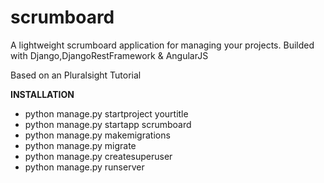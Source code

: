 # scrumboard
A lightweight scrumboard application for managing your projects.
Builded with Django,DjangoRestFramework & AngularJS


Based on an Pluralsight Tutorial

**INSTALLATION**

* python manage.py startproject yourtitle
* python manage.py startapp scrumboard
* python manage.py makemigrations
* python manage.py migrate
* python manage.py createsuperuser
* python manage.py runserver


